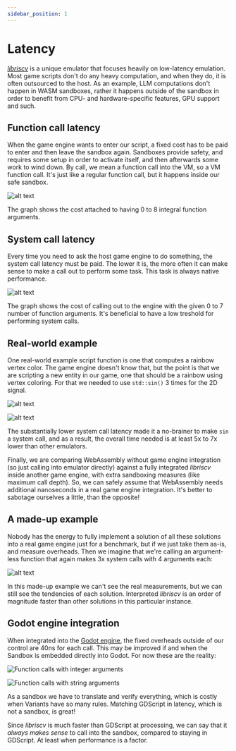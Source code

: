```yaml
---
sidebar_position: 1
---
```


# Latency

[_libriscv_](https://github.com/libriscv/libriscv) is a unique emulator that focuses heavily on low-latency emulation. Most game scripts don't do any heavy computation, and when they do, it is often outsourced to the host. As an example, LLM computations don't happen in WASM sandboxes, rather it happens outside of the sandbox in order to benefit from CPU- and hardware-specific features, GPU support and such.


## Function call latency

When the game engine wants to enter our script, a fixed cost has to be paid to enter and then leave the sandbox again. Sandboxes provide safety, and requires some setup in order to activate itself, and then afterwards some work to wind down. By call, we mean a function call into the VM, so a VM function call. It's just like a regular function call, but it happens inside our safe sandbox.

![alt text](/img/performance/Function_call_overhead_(lowest_seen).png)

The graph shows the cost attached to having 0 to 8 integral function arguments.


## System call latency

Every time you need to ask the host game engine to do something, the system call latency must be paid. The lower it is, the more often it can make sense to make a call out to perform some task. This task is always native performance.

![alt text](/img/performance/Single_system_call_overhead_(lowest_seen).png)

The graph shows the cost of calling out to the engine with the given 0 to 7 number of function arguments. It's beneficial to have a low treshold for performing system calls.


## Real-world example

One real-world example script function is one that computes a rainbow vertex color. The game engine doesn't know that, but the point is that we are scripting a new entity in our game, one that should be a rainbow using vertex coloring. For that we needed to use `std::sin()` 3 times for the 2D signal.

![alt text](/img/performance/Script_function_Rainbow_block_vertex_color_(3x_sinf).png)

![alt text](/img/performance/Compare_rainbow_color_calculation_(3x_sinf).png)

The substantially lower system call latency made it a no-brainer to make `sin` a system call, and as a result, the overall time needed is at least 5x to 7x lower than other emulators.

Finally, we are comparing WebAssembly without game engine integration (so just calling into emulator directly) against a fully integrated _libriscv_ inside another game engine, with extra sandboxing measures (like maximum call depth). So, we can safely assume that WebAssembly needs additional nanoseconds in a real game engine integration. It's better to sabotage ourselves a little, than the opposite!


## A made-up example

Nobody has the energy to fully implement a solution of all these solutions into a real game engine just for a benchmark, but if we just take them as-is, and measure overheads. Then we imagine that we're calling an argument-less function that again makes 3x system calls with 4 arguments each:

![alt text](/img/performance/Made-up_example.png)

In this made-up example we can't see the real measurements, but we can still see the tendencies of each solution. Interpreted _libriscv_ is an order of magnitude faster than other solutions in this particular instance.


## Godot engine integration

When integrated into the [Godot engine](https://godotengine.org/), the fixed overheads outside of our control are 40ns for each call. This may be improved if and when the Sandbox is embedded directly into Godot. For now these are the reality:

![Function calls with integer arguments](/img/performance/vmcall_integer_args.png)

![Function calls with string arguments](/img/performance/vmcall_string_args.png)

As a sandbox we have to translate and verify everything, which is costly when Variants have so many rules. Matching GDScript in latency, which is not a sandbox, is great!

Since _libriscv_ is much faster than GDScript at processing, we can say that it *always makes sense* to call into the sandbox, compared to staying in GDScript. At least when performance is a factor.
